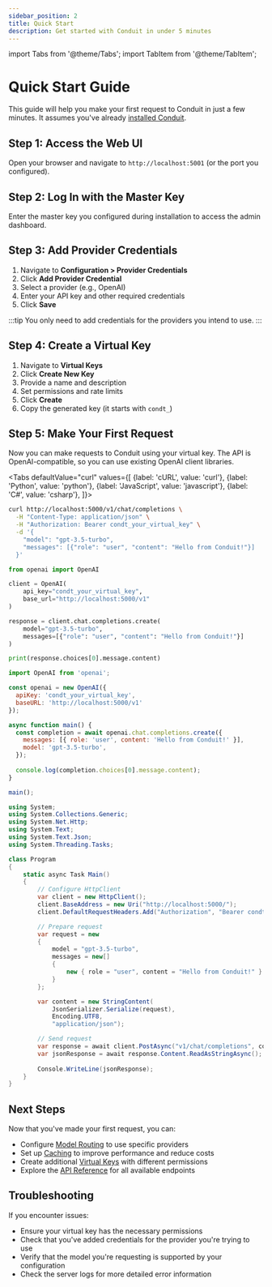 ```yaml
---
sidebar_position: 2
title: Quick Start
description: Get started with Conduit in under 5 minutes
---
```


import Tabs from '@theme/Tabs';
import TabItem from '@theme/TabItem';

# Quick Start Guide

This guide will help you make your first request to Conduit in just a few minutes. It assumes you've already [installed Conduit](installation).

## Step 1: Access the Web UI

Open your browser and navigate to `http://localhost:5001` (or the port you configured).

## Step 2: Log In with the Master Key

Enter the master key you configured during installation to access the admin dashboard.

## Step 3: Add Provider Credentials

1. Navigate to **Configuration > Provider Credentials**
2. Click **Add Provider Credential**
3. Select a provider (e.g., OpenAI)
4. Enter your API key and other required credentials
5. Click **Save**

:::tip
You only need to add credentials for the providers you intend to use.
:::

## Step 4: Create a Virtual Key

1. Navigate to **Virtual Keys**
2. Click **Create New Key**
3. Provide a name and description
4. Set permissions and rate limits
5. Click **Create**
6. Copy the generated key (it starts with `condt_`)

## Step 5: Make Your First Request

Now you can make requests to Conduit using your virtual key. The API is OpenAI-compatible, so you can use existing OpenAI client libraries.

<Tabs
  defaultValue="curl"
  values={[
    {label: 'cURL', value: 'curl'},
    {label: 'Python', value: 'python'},
    {label: 'JavaScript', value: 'javascript'},
    {label: 'C#', value: 'csharp'},
  ]}>
  <TabItem value="curl">

```bash
curl http://localhost:5000/v1/chat/completions \
  -H "Content-Type: application/json" \
  -H "Authorization: Bearer condt_your_virtual_key" \
  -d '{
    "model": "gpt-3.5-turbo",
    "messages": [{"role": "user", "content": "Hello from Conduit!"}]
  }'
```

  </TabItem>
  <TabItem value="python">

```python
from openai import OpenAI

client = OpenAI(
    api_key="condt_your_virtual_key",
    base_url="http://localhost:5000/v1"
)

response = client.chat.completions.create(
    model="gpt-3.5-turbo",
    messages=[{"role": "user", "content": "Hello from Conduit!"}]
)

print(response.choices[0].message.content)
```

  </TabItem>
  <TabItem value="javascript">

```javascript
import OpenAI from 'openai';

const openai = new OpenAI({
  apiKey: 'condt_your_virtual_key',
  baseURL: 'http://localhost:5000/v1'
});

async function main() {
  const completion = await openai.chat.completions.create({
    messages: [{ role: 'user', content: 'Hello from Conduit!' }],
    model: 'gpt-3.5-turbo',
  });
  
  console.log(completion.choices[0].message.content);
}

main();
```

  </TabItem>
  <TabItem value="csharp">

```csharp
using System;
using System.Collections.Generic;
using System.Net.Http;
using System.Text;
using System.Text.Json;
using System.Threading.Tasks;

class Program
{
    static async Task Main()
    {
        // Configure HttpClient
        var client = new HttpClient();
        client.BaseAddress = new Uri("http://localhost:5000/");
        client.DefaultRequestHeaders.Add("Authorization", "Bearer condt_your_virtual_key");

        // Prepare request
        var request = new
        {
            model = "gpt-3.5-turbo",
            messages = new[]
            {
                new { role = "user", content = "Hello from Conduit!" }
            }
        };

        var content = new StringContent(
            JsonSerializer.Serialize(request),
            Encoding.UTF8,
            "application/json");

        // Send request
        var response = await client.PostAsync("v1/chat/completions", content);
        var jsonResponse = await response.Content.ReadAsStringAsync();
        
        Console.WriteLine(jsonResponse);
    }
}
```

  </TabItem>
</Tabs>

## Next Steps

Now that you've made your first request, you can:

- Configure [Model Routing](../features/model-routing) to use specific providers
- Set up [Caching](../guides/cache-configuration) to improve performance and reduce costs
- Create additional [Virtual Keys](../features/virtual-keys) with different permissions
- Explore the [API Reference](../api-reference/overview) for all available endpoints

## Troubleshooting

If you encounter issues:

- Ensure your virtual key has the necessary permissions
- Check that you've added credentials for the provider you're trying to use
- Verify that the model you're requesting is supported by your configuration
- Check the server logs for more detailed error information